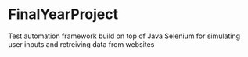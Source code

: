 # FinalYearProject
Test automation framework build on top of Java Selenium for simulating user inputs and retreiving data from websites
